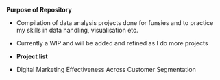 **Purpose of Repository**
- Compilation of data analysis projects done for funsies and to practice my skills in data handling, visualisation etc.
- Currently a WIP and will be added and refined as I do more projects

- **Project list**
- Digital Marketing Effectiveness Across Customer Segmentation 
